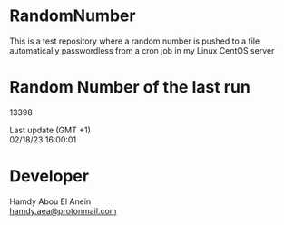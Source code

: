 # RandomNumber    
This is a test repository where a random number is pushed to a file automatically passwordless from a cron job in my Linux CentOS server    
# Random Number of the last run   
13398
      
Last update (GMT +1)    
02/18/23 16:00:01
# Developer    
Hamdy Abou El Anein   
hamdy.aea@protonmail.com
